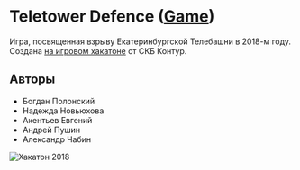 # Teletower Defence ([Game](https://a-chabin.github.io/teletower-defence/))

Игра, посвященная взрыву Екатеринбургской Телебашни в 2018-м году. Создана [на игровом хакатоне](https://habr.com/ru/company/skbkontur/blog/351898/) от СКБ Контур.

## Авторы
- Богдан Полонский
- Надежда Новьюхова
- Акентьев Евгений
- Андрей Пушин
- Александр Чабин

![Хакатон 2018](https://habrastorage.org/webt/td/t9/l9/tdt9l9dgnm3vthmyil6zlhamkbk.png)
